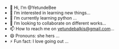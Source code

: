 - 👋 Hi, I’m @YetundeBee
- 👀 I’m interested in learning new things...
- 🌱 I’m currently learning python ...
- 💞️ I’m looking to collaborate on different works...
- 📫 How to reach me on yetundebalkis@gmail.com...
- 😄 Pronouns: she hers ...
- ⚡ Fun fact: I love going out ...
<!---
YetundeBee/YetundeBee is a ✨ special ✨ repository because its `README.md` (this file) appears on your GitHub profile.
You can click the Preview link to take a look at your changes.
--->
